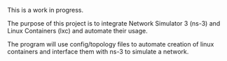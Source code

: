 This is a work in progress.

The purpose of this project is to integrate Network Simulator 3 (ns-3) and Linux Containers (lxc) and automate their usage.

The program will use config/topology files to automate creation of linux containers and interface them with ns-3 to simulate a network.
